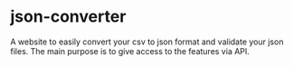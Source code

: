 # json-converter
A website to easily convert your csv to json format and validate your json files. The main purpose is to give access to the features via API.
